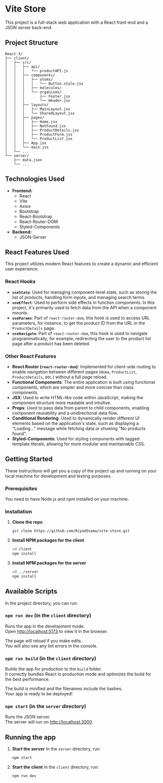# Vite Store

This project is a full-stack web application with a React front-end and a JSON server back-end.

## Project Structure

```
React-3/
├── client/
│   ├── src/
│   │   ├── api/
│   │   │   └── productAPI.js
│   │   ├── components/
│   │   │   ├── atoms/
│   │   │   │   └── Button.style.jsx
│   │   │   ├── molecules/
│   │   │   └── organisms/
│   │   │       ├── Footer.jsx
│   │   │       └── Header.jsx
│   │   ├── layouts/
│   │   │   ├── MainLayout.jsx
│   │   │   └── SharedLayout.jsx
│   │   ├── pages/
│   │   │   ├── Home.jsx
│   │   │   ├── NotFound.jsx
│   │   │   ├── ProductDetails.jsx
│   │   │   ├── ProductForm.jsx
│   │   │   └── ProductList.jsx
│   │   ├── App.jsx
│   │   └── main.jsx
│   └── ...
└── server/
    ├── data.json
    └── ...
```

## Technologies Used

- **Frontend:**
  - React
  - Vite
  - Axios
  - Bootstrap
  - React-Bootstrap
  - React-Router-DOM
  - Styled-Components
- **Backend:**
  - JSON-Server

## React Features Used

This project utilizes modern React features to create a dynamic and efficient user experience.

### React Hooks

- **`useState`**: Used for managing component-level state, such as storing the list of products, handling form inputs, and managing search terms.
- **`useEffect`**: Used to perform side effects in function components. In this project, it's primarily used to fetch data from the API when a component mounts.
- **`useParams`**: Part of `react-router-dom`, this hook is used to access URL parameters, for instance, to get the product ID from the URL in the `ProductDetails` page.
- **`useNavigate`**: Part of `react-router-dom`, this hook is used to navigate programmatically, for example, redirecting the user to the product list page after a product has been deleted.

### Other React Features

- **React Router (`react-router-dom`)**: Implemented for client-side routing to enable navigation between different pages (`Home`, `ProductList`, `ProductDetails`, etc.) without a full page reload.
- **Functional Components**: The entire application is built using functional components, which are simpler and more concise than class components.
- **JSX**: Used to write HTML-like code within JavaScript, making the component structure more readable and intuitive.
- **Props**: Used to pass data from parent to child components, enabling component reusability and a unidirectional data flow.
- **Conditional Rendering**: Used to dynamically render different UI elements based on the application's state, such as displaying a "Loading..." message while fetching data or showing "No products found".
- **Styled-Components**: Used for styling components with tagged template literals, allowing for more modular and maintainable CSS.

## Getting Started

These instructions will get you a copy of the project up and running on your local machine for development and testing purposes.

### Prerequisites

You need to have Node.js and npm installed on your machine.

### Installation

1. **Clone the repo**
   ```sh
   git clone https://github.com/RiyadOsama/vite-store.git
   ```
2. **Install NPM packages for the client**
   ```sh
   cd client
   npm install
   ```
3. **Install NPM packages for the server**
   ```sh
   cd ../server
   npm install
   ```

## Available Scripts

In the project directory, you can run:

### `npm run dev` (in the `client` directory)

Runs the app in the development mode.<br>
Open [http://localhost:5173](http://localhost:5173) to view it in the browser.

The page will reload if you make edits.<br>
You will also see any lint errors in the console.

### `npm run build` (in the `client` directory)

Builds the app for production to the `build` folder.<br>
It correctly bundles React in production mode and optimizes the build for the best performance.

The build is minified and the filenames include the hashes.<br>
Your app is ready to be deployed!

### `npm start` (in the `server` directory)

Runs the JSON server.<br>
The server will run on [http://localhost:3000](http://localhost:3000).

## Running the app

1. **Start the server**
   In the `server` directory, run:
   ```sh
   npm start
   ```
2. **Start the client**
   In the `client` directory, run:
   ```sh
   npm run dev
   ```
